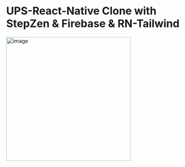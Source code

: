 # UPS-React-Native Clone with StepZen & Firebase & RN-Tailwind

<img width="332" alt="image" src="https://user-images.githubusercontent.com/60651308/189493943-ba463da9-02ca-47a4-8e1b-29b849c90853.png">
